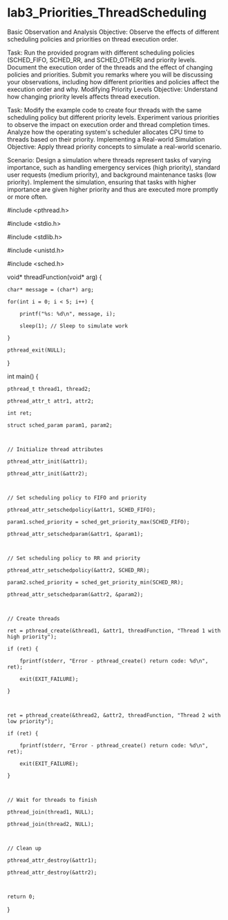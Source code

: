 # lab3_Priorities_ThreadScheduling


Basic Observation and Analysis
Objective: Observe the effects of different scheduling policies and priorities on thread execution order.

Task: Run the provided program with different scheduling policies (SCHED_FIFO, SCHED_RR, and SCHED_OTHER) and priority levels. Document the execution order of the threads and the effect of changing policies and priorities.
Submit you remarks where you will be discussing your observations, including how different priorities and policies affect the execution order and why.
Modifying Priority Levels
Objective: Understand how changing priority levels affects thread execution.

Task: Modify the example code to create four threads with the same scheduling policy but different priority levels. Experiment various priorities to observe the impact on execution order and thread completion times.
Analyze how the operating system's scheduler allocates CPU time to threads based on their priority.
Implementing a Real-world Simulation
Objective: Apply thread priority concepts to simulate a real-world scenario.

Scenario: Design a simulation where threads represent tasks of varying importance, such as handling emergency services (high priority), standard user requests (medium priority), and background maintenance tasks (low priority).
Implement the simulation, ensuring that tasks with higher importance are given higher priority and thus are executed more promptly or more often.
 

#include <pthread.h>

#include <stdio.h>

#include <stdlib.h>

#include <unistd.h>

#include <sched.h>

 

void* threadFunction(void* arg) {

    char* message = (char*) arg;

    for(int i = 0; i < 5; i++) {

        printf("%s: %d\n", message, i);

        sleep(1); // Sleep to simulate work

    }

    pthread_exit(NULL);

}

 

int main() {

    pthread_t thread1, thread2;

    pthread_attr_t attr1, attr2;

    int ret;

    struct sched_param param1, param2;

 

    // Initialize thread attributes

    pthread_attr_init(&attr1);

    pthread_attr_init(&attr2);

 

    // Set scheduling policy to FIFO and priority

    pthread_attr_setschedpolicy(&attr1, SCHED_FIFO);

    param1.sched_priority = sched_get_priority_max(SCHED_FIFO);

    pthread_attr_setschedparam(&attr1, &param1);

 

    // Set scheduling policy to RR and priority

    pthread_attr_setschedpolicy(&attr2, SCHED_RR);

    param2.sched_priority = sched_get_priority_min(SCHED_RR);

    pthread_attr_setschedparam(&attr2, &param2);

 

    // Create threads

    ret = pthread_create(&thread1, &attr1, threadFunction, "Thread 1 with high priority");

    if (ret) {

        fprintf(stderr, "Error - pthread_create() return code: %d\n", ret);

        exit(EXIT_FAILURE);

    }

 

    ret = pthread_create(&thread2, &attr2, threadFunction, "Thread 2 with low priority");

    if (ret) {

        fprintf(stderr, "Error - pthread_create() return code: %d\n", ret);

        exit(EXIT_FAILURE);

    }

 

    // Wait for threads to finish

    pthread_join(thread1, NULL);

    pthread_join(thread2, NULL);

 

    // Clean up

    pthread_attr_destroy(&attr1);

    pthread_attr_destroy(&attr2);

 

    return 0;

}

